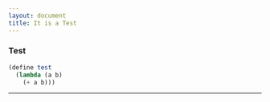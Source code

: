 ```yaml
---
layout: document
title: It is a Test
---
```


### Test
```scheme
(define test
  (lambda (a b)
    (+ a b))) 
```
***